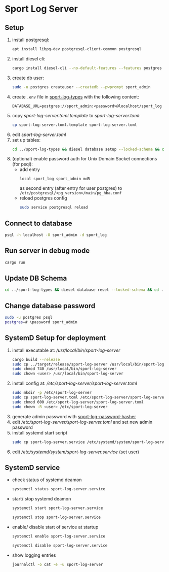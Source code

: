 # Sport Log Server

## Setup

1. install postgresql: 
    ```bash
    apt install libpq-dev postgresql-client-common postgresql
    ```
1. install diesel cli: 
    ```bash
    cargo install diesel-cli --no-default-features --features postgres
    ```
1. create db user: 
    ```bash
    sudo -u postgres createuser --createdb --pwprompt sport_admin
    ```
1. create `.env` file in [sport-log-types](sport-log-types) with the following content:
    ```
    DATABASE_URL=postgres://sport_admin:<password>@localhost/sport_log
    ```
1. copy *sport-log-server.toml.template* to *sport-log-server.toml*: 
    ```bash
    cp sport-log-server.toml.template sport-log-server.toml
    ```
1. edit *sport-log-server.toml*
1. set up tables: 
    ```bash
    cd ../sport-log-types && diesel database setup --locked-schema && cd ../sport-log-server
    ```
1. (optional) enable password auth for Unix Domain Socket connections (for psql): 
    *   add entry 
        ```text
        local sport_log sport_admin md5
        ```
        as second entry (after entry for user postgres) to `/etc/postgresql/<pg_version>/main/pg_hba.conf`
    *   reload postgres config
        ```bash
        sudo service postgresql reload
        ```

## Connect to database

```bash
psql -h localhost -U sport_admin -d sport_log
```

## Run server in debug mode

```bash
cargo run
```

## Update DB Schema

```bash
cd ../sport-log-types && diesel database reset --locked-schema && cd ../sport-log-server
```

## Change database password

```bash
sudo -u postgres psql
postgres=# \password sport_admin
```

## SystemD Setup for deployment

1. install executable at: */usr/local/bin/sport-log-server*
    ```bash
    cargo build --release
    sudo cp ../target/release/sport-log-server /usr/local/bin/sport-log-server
    sudo chmod 740 /usr/local/bin/sport-log-server
    sudo chown <user> /usr/local/bin/sport-log-server
    ```
1. install config at: */etc/sport-log-server/sport-log-server.toml*
    ```bash
    sudo mkdir -p /etc/sport-log-server
    sudo cp sport-log-server.toml /etc/sport-log-server/sport-log-server.toml
    sudo chmod 600 /etc/sport-log-server/sport-log-server.toml
    sudo chown -R <user> /etc/sport-log-server
    ```
1. generate admin password with [sport-log-password-hasher](../sport-log-password-hasher)
1. edit */etc/sport-log-server/sport-log-server.toml* and set new admin password
1. install systemd start script
    ```bash
    sudo cp sport-log-server.service /etc/systemd/system/sport-log-server.service
    ```
1. edit */etc/systemd/system/sport-log-server.service* (set user)

## SystemD service

- check status of systemd deamon

    ```bash
    systemctl status sport-log-server.service
    ```

- start/ stop systemd deamon

    ```bash
    systemctl start sport-log-server.service
    ```

    ```bash
    systemctl stop sport-log-server.service
    ```

- enable/ disable start of service at startup

    ```bash
    systemctl enable sport-log-server.service
    ```

    ```bash
    systemctl disable sport-log-server.service
    ```

- show logging entries

    ```bash
    journalctl -o cat -e -u sport-log-server
    ```
